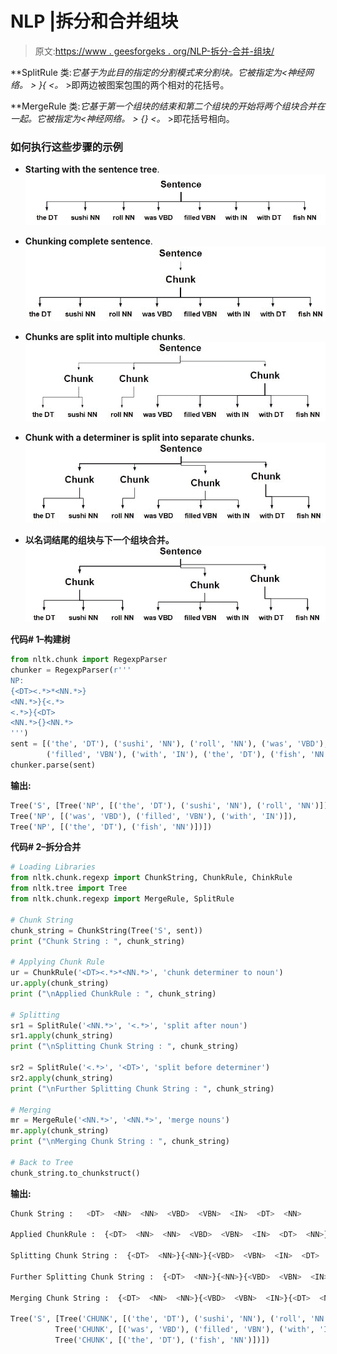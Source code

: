 # NLP |拆分和合并组块

> 原文:[https://www . geesforgeks . org/NLP-拆分-合并-组块/](https://www.geeksforgeeks.org/nlp-splitting-and-merging-chunks/)

**SplitRule 类:**它基于为此目的指定的分割模式来分割块。它被指定为<神经网络。* > }{ <。* >即两边被图案包围的两个相对的花括号。

**MergeRule 类:**它基于第一个组块的结束和第二个组块的开始将两个组块合并在一起。它被指定为<神经网络。* > {} <。* >即花括号相向。

### 如何执行这些步骤的示例

*   **Starting with the sentence tree**.
    ![](img/7ec1fb4ffaaa3a03292ed0b5d1f3d1b5.png)

*   **Chunking complete sentence**.
    ![](img/062d4e71357efb21de2f1acfbec80929.png)
*   **Chunks are split into multiple chunks**.
    ![](img/1c5db65aa805ce2aa39dc52c3af859c2.png)
*   **Chunk with a determiner is split into separate chunks.**
    ![](img/c68e875bbb1827a6eb121ae134e4ad87.png)
*   **以名词结尾的组块与下一个组块合并。**
    ![](img/836392da57309ccc1c32092360a6e6d3.png)

**代码# 1–构建树**

```py
from nltk.chunk import RegexpParser
chunker = RegexpParser(r'''
NP:
{<DT><.*>*<NN.*>}
<NN.*>}{<.*>
<.*>}{<DT>
<NN.*>{}<NN.*>
''')
sent = [('the', 'DT'), ('sushi', 'NN'), ('roll', 'NN'), ('was', 'VBD'), 
        ('filled', 'VBN'), ('with', 'IN'), ('the', 'DT'), ('fish', 'NN')]
chunker.parse(sent)
```

**输出:**

```py
Tree('S', [Tree('NP', [('the', 'DT'), ('sushi', 'NN'), ('roll', 'NN')]), 
Tree('NP', [('was', 'VBD'), ('filled', 'VBN'), ('with', 'IN')]), 
Tree('NP', [('the', 'DT'), ('fish', 'NN')])])

```

**代码# 2–拆分合并**

```py
# Loading Libraries
from nltk.chunk.regexp import ChunkString, ChunkRule, ChinkRule
from nltk.tree import Tree
from nltk.chunk.regexp import MergeRule, SplitRule

# Chunk String
chunk_string = ChunkString(Tree('S', sent))
print ("Chunk String : ", chunk_string)

# Applying Chunk Rule
ur = ChunkRule('<DT><.*>*<NN.*>', 'chunk determiner to noun')
ur.apply(chunk_string)
print ("\nApplied ChunkRule : ", chunk_string)

# Splitting
sr1 = SplitRule('<NN.*>', '<.*>', 'split after noun')
sr1.apply(chunk_string)
print ("\nSplitting Chunk String : ", chunk_string)

sr2 = SplitRule('<.*>', '<DT>', 'split before determiner')
sr2.apply(chunk_string)
print ("\nFurther Splitting Chunk String : ", chunk_string)

# Merging
mr = MergeRule('<NN.*>', '<NN.*>', 'merge nouns')
mr.apply(chunk_string)
print ("\nMerging Chunk String : ", chunk_string)

# Back to Tree
chunk_string.to_chunkstruct()
```

**输出:**

```py
Chunk String :   <DT>  <NN>  <NN>  <VBD>  <VBN>  <IN>  <DT>  <NN> 

Applied ChunkRule :  {<DT>  <NN>  <NN>  <VBD>  <VBN>  <IN>  <DT>  <NN>}

Splitting Chunk String :  {<DT>  <NN>}{<NN>}{<VBD>  <VBN>  <IN>  <DT>  <NN>}

Further Splitting Chunk String :  {<DT>  <NN>}{<NN>}{<VBD>  <VBN>  <IN>}{<DT>  <NN>}

Merging Chunk String :  {<DT>  <NN>  <NN>}{<VBD>  <VBN>  <IN>}{<DT>  <NN>}

Tree('S', [Tree('CHUNK', [('the', 'DT'), ('sushi', 'NN'), ('roll', 'NN')]), 
          Tree('CHUNK', [('was', 'VBD'), ('filled', 'VBN'), ('with', 'IN')]), 
          Tree('CHUNK', [('the', 'DT'), ('fish', 'NN')])])

```